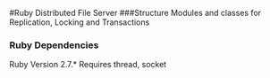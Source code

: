 #Ruby Distributed File Server
###Structure
Modules and classes for Replication, Locking and Transactions

### Ruby Dependencies

Ruby Version 2.7.*
Requires thread, socket
